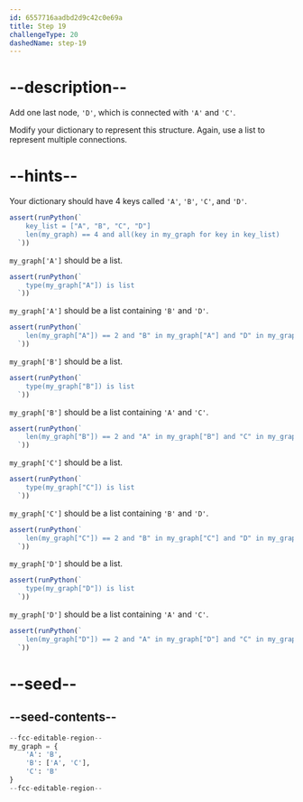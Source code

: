 ```yaml
---
id: 6557716aadbd2d9c42c0e69a
title: Step 19
challengeType: 20
dashedName: step-19
---
```


# --description--

Add one last node, `'D'`, which is connected with `'A'` and `'C'`.

Modify your dictionary to represent this structure. Again, use a list to represent multiple connections.

# --hints--

Your dictionary should have 4 keys called `'A'`, `'B'`, `'C'`, and `'D'`.

```js
assert(runPython(`
    key_list = ["A", "B", "C", "D"]
    len(my_graph) == 4 and all(key in my_graph for key in key_list)
  `))
```

`my_graph['A']` should be a list.

```js
assert(runPython(`
    type(my_graph["A"]) is list
  `))
```

`my_graph['A']` should be a list containing `'B'` and `'D'`.

```js
assert(runPython(`
    len(my_graph["A"]) == 2 and "B" in my_graph["A"] and "D" in my_graph["A"]
  `))
```

`my_graph['B']` should be a list.

```js
assert(runPython(`
    type(my_graph["B"]) is list
  `))
```

`my_graph['B']` should be a list containing `'A'` and `'C'`.

```js
assert(runPython(`
    len(my_graph["B"]) == 2 and "A" in my_graph["B"] and "C" in my_graph["B"]
  `))
```

`my_graph['C']` should be a list.

```js
assert(runPython(`
    type(my_graph["C"]) is list
  `))
```

`my_graph['C']` should be a list containing `'B'` and `'D'`.

```js
assert(runPython(`
    len(my_graph["C"]) == 2 and "B" in my_graph["C"] and "D" in my_graph["C"]
  `))
```

`my_graph['D']` should be a list.

```js
assert(runPython(`
    type(my_graph["D"]) is list
  `))
```

`my_graph['D']` should be a list containing `'A'` and `'C'`.

```js
assert(runPython(`
    len(my_graph["D"]) == 2 and "A" in my_graph["D"] and "C" in my_graph["D"]
  `))
```

# --seed--

## --seed-contents--

```py
--fcc-editable-region--
my_graph = {
    'A': 'B',
    'B': ['A', 'C'],
    'C': 'B'
}
--fcc-editable-region--
```
